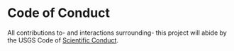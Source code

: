 Code of Conduct
=======

All contributions to- and interactions surrounding- this project will abide by the USGS Code of [Scientific Conduct](https://www.usgs.gov/about/organization/science-support/office-science-quality-and-integrity/fundamental-science-practices).
